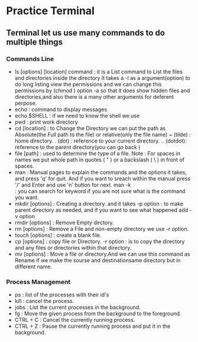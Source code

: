 # Practice Terminal

## Terminal let us use many commands to do multiple things

### Commands Line
* ls [options] [location] command : it is a List command to List the files and directories inside the directory 
It takes a -l as a argument(option) to do long listing view the permissions and we can change this permissions by (chmod <permissions> <path>)
option -a so that it does show hidden files and directories,and also there is a many other arguments for deferent perpose.
* echo : command to display messages
* echo $SHELL : if we need to know the shell we use
* pwd : print work directory 
* cd [location] : to Change the Directory 
we can put the path as Absolute(the Full path to the file) or relative(only the file name)
~ (tilde) : home directory.
. (dot) : reference to your current directory. 
.. (dotdot): reference to the parent directory(you can go back )
* file [path] : used to determine the type of a file.
Note : For spaces in names we put whole path in quotes ( " ) or a backslash ( \ ) in front of spaces.
* man <command to look up> : Manual pages to explain the commands and the options it takes, and press 'q' for quit. And if you want to sreach within the manual press '/<term>' and Enter and use 'n' button for next.
  man -k <search term> : you can search for keyword if you are not sure what is the command you want.
* mkdir [options] <DirectoryName> : Creating a directory.
  and it takes -p option : to make parent directory as needed, and if you want to see what happened add -v option
 * rmdir [options] <Directory> : Remove Empty dirctory.
 * rm [options] <file> : Remove a File and non-empty directory we use -r option.
 * touch [options] <filename> : create a blank file.
 * cp [options] <source> <destination> : copy file or Directory.
  -r option : is to copy the directory and any files or directories within that directory.
 * mv [options] <source> <destination> : Move a file or directory.And we can use this command as Rename if we make the sourse and destinationsame directory but in different name.
 
 ### Process Management
  * ps : list of the processes with their id's 
  * kill <process id> : cancel the process.
  * jobs : List the current processes in the background.
  * fg <job number> : Move the given process from the background to the foreground.
  * CTRL + C : Cancel the currently running process.
  * CTRL + Z : Pause the currently running process and put it in the background.

  
